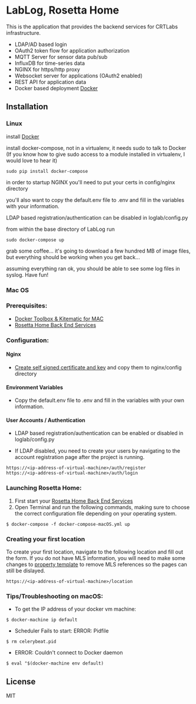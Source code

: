 # LabLog,  Rosetta Home

This is the application that provides the backend services for CRTLabs infrastructure.

* LDAP/AD based login
* OAuth2 token flow for application authorization
* MQTT Server for sensor data pub/sub
* InfluxDB for time-series data
* NGINX for https/http proxy
* Websocket server for applications (OAuth2 enabled)
* REST API for application data
* Docker based deployment [Docker](https://docs.docker.com/) 


## Installation
### Linux
install [Docker](https://docs.docker.com/)

install docker-compose, not in a virtualenv, it needs sudo to talk to Docker (If you know how to give sudo access to a module installed in virtualenv, I would love to hear it)

    sudo pip install docker-compose

in order to startup NGINX you'll need to put your certs in config/nginx directory

you'll also want to copy the default.env file to .env and fill in the variables with your information.

LDAP based registration/authentication can be disabled in loglab/config.py

from within the base directory of LabLog run

    sudo docker-compose up

grab some coffee... it's going to download a few hundred MB of image files, but everything should be working when you get back...

assuming everything ran ok, you should be able to see some log files in syslog. Have fun!

### Mac OS
### Prerequisites:
* [Docker Toolbox & Kitematic for MAC](https://docs.docker.com/engine/]installation/mac/)
* [Rosetta Home Back End Services](https://github.com/NationalAssociationOfRealtors/RosettaHomeServices)


### Configuration:
#### Nginx

* [Create self signed certificate and key](https://www.digitalocean.com/community/tutorials/how-to-create-an-ssl-certificate-on-nginx-for-ubuntu-14-04) and copy them to nginx/config directory

#### Environment Variables

* Copy the default.env file to .env and fill in the variables with your own information. 

#### User Accounts / Authentication

* LDAP based registration/authentication can be enabled or disabled in loglab/config.py

* If LDAP disabled, you need to create your users by navigating to the account registration page after the project is running.

```
https://<ip-address-of-virtual-machine>/auth/register
https://<ip-address-of-virtual-machine>/auth/login
```

### Launching Rosetta Home:


1. First start your [Rosetta Home Back End Services](https://github.com/NationalAssociationOfRealtors/RosettaHomeServices) 
2. Open Terminal and run the following commands, making sure to choose the correct configuration file depending on your operating system.

```
$ docker-compose -f docker-compose-macOS.yml up
```

### Creating your first location


To create your first location, navigate to the following location and fill out the form. If you do not have MLS information, you will need to make some changes to [property template](https://github.com/NationalAssociationOfRealtors/LabLog/blob/master/lablog/views/templates/locations/property.html) to remove MLS references so the pages can still be dislayed.

`https://<ip-address-of-virtual-machine>/location`


### Tips/Troubleshooting on macOS:

* To get the IP address of your docker vm machine:
 
`$ docker-machine ip default`

* Scheduler Fails to start: ERROR: Pidfile

`$ rm celerybeat.pid`

* ERROR: Couldn't connect to Docker daemon 

`$ eval "$(docker-machine env default)`


License
----

MIT
